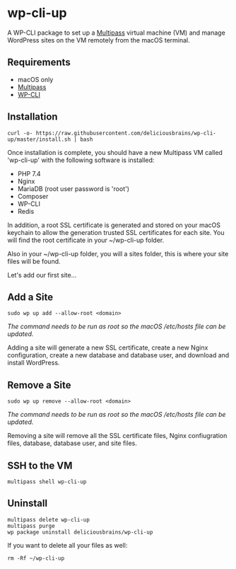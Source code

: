 # wp-cli-up

A WP-CLI package to set up a [Multipass](https://multipass.run/) virtual machine (VM) and manage WordPress sites on the VM remotely from the macOS terminal.

## Requirements

* macOS only
* [Multipass](https://multipass.run/)
* [WP-CLI](https://wp-cli.org/)

## Installation

    curl -o- https://raw.githubusercontent.com/deliciousbrains/wp-cli-up/master/install.sh | bash

Once installation is complete, you should have a new Multipass VM called 'wp-cli-up' with the following software is installed:

* PHP 7.4
* Nginx
* MariaDB (root user password is 'root')
* Composer
* WP-CLI
* Redis

In addition, a root SSL certificate is generated and stored on your macOS keychain to allow the generation trusted SSL certificates for each site. You will find the root certificate in your \~/wp-cli-up folder.

Also in your \~/wp-cli-up folder, you will a sites folder, this is where your site files will be found.

Let's add our first site...

## Add a Site

    sudo wp up add --allow-root <domain>

_The command needs to be run as root so the macOS /etc/hosts file can be updated._

Adding a site will generate a new SSL certificate, create a new Nginx configuration, create a new database and database user, and download and install WordPress.

## Remove a Site

    sudo wp up remove --allow-root <domain>

_The command needs to be run as root so the macOS /etc/hosts file can be updated._

Removing a site will remove all the SSL certificate files, Nginx confiugration files, database, database user, and site files.

## SSH to the VM

    multipass shell wp-cli-up

## Uninstall

    multipass delete wp-cli-up
    multipass purge
    wp package uninstall deliciousbrains/wp-cli-up

If you want to delete all your files as well:

    rm -Rf ~/wp-cli-up
